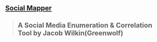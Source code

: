 ## [Social Mapper](https://github.com/Greenwolf/social_mapper)
> ## A Social Media Enumeration & Correlation Tool by Jacob Wilkin(Greenwolf) 
